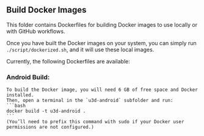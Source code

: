
## Build Docker Images

This folder contains Dockerfiles for building Docker images to use locally or with GitHub workflows.

Once you have built the Docker images on your system, you can simply run `./script/dockerized.sh`, and it will use these local images.

Currently, the following Dockerfiles are available:

### Android Build:

    To build the Docker image, you will need 6 GB of free space and Docker installed.
    Then, open a terminal in the `u3d-android` subfolder and run:
    ```bash
    docker build -t u3d-android .
    ```
    (You’ll need to prefix this command with sudo if your Docker user permissions are not configured.)
